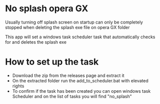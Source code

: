 # No splash opera GX

Usually turning off splash screen on startup can only be completely stopped when deleting the splash exe file on opera GX folder

This app will set a windows task scheduler task that automatically checks for and deletes the splash exe 

# How to set up the task

- Download the zip from the releases page and extract it
- On the extracted folder run the add_to_scheduler.bat with elevated rights
- To confirm if the task has been created you can open windows task Scheduler and on the list of tasks you will find "no_splash"

